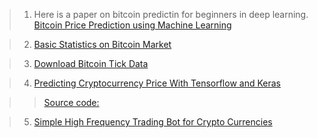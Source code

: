 > 1. Here is a paper on bitcoin predictin for beginners in deep learning. [Bitcoin Price Prediction using Machine Learning](http://trap.ncirl.ie/2496/1/seanmcnally.pdf)

> 2. [Basic Statistics on Bitcoin Market](https://github.com/achab/bitcoin)

> 3. [Download Bitcoin Tick Data](https://github.com/philipperemy/deep-learning-bitcoin)

> 4. [Predicting Cryptocurrency Price With Tensorflow and Keras](https://medium.com/@huangkh19951228/predicting-cryptocurrency-price-with-tensorflow-and-keras-e1674b0dc58a) 

>> [Source code:](https://github.com/khuangaf/CryptocurrencyPrediction)

> 5. [Simple High Frequency Trading Bot for Crypto Currencies](https://github.com/gcarq/freqtrade)


